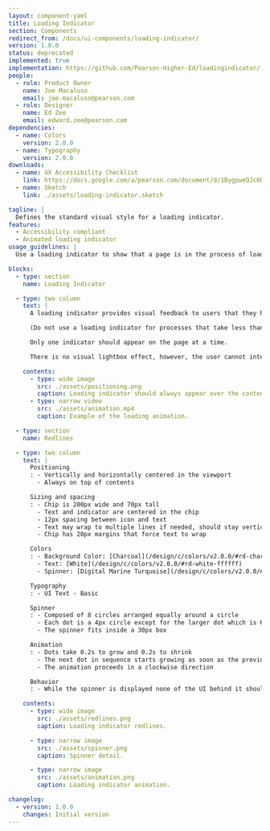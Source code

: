 ```yaml
---
layout: component-yaml
title: Loading Indicator
section: Components
redirect_from: /docs/ui-components/loading-indicator/
version: 1.0.0
status: deprecated
implemented: true
implementation: https://github.com/Pearson-Higher-Ed/loadingindicator/
people:
  - role: Product Owner
    name: Joe Macaluso
    email: joe.macaluso@pearson.com
  - role: Designer
    name: Ed Zee
    email: edward.zee@pearson.com
dependencies:
  - name: Colors
    version: 2.0.0
  - name: Typography
    version: 2.0.0
downloads:
  - name: UX Accessibility Checklist
    link: https://docs.google.com/a/pearson.com/document/d/1BygpweQJc6NV58izkcJRAc_QXh5lSRDyzHHU6qRCq-g/edit?usp=sharing
  - name: Sketch
    link: ./assets/loading-indicator.sketch

tagline: |
  Defines the standard visual style for a loading indicator.
features:
  - Accessibility compliant
  - Animated loading indicator
usage_guidelines: |
  Use a loading indicator to show that a page is in the process of loading or an action is being completed.

blocks:
  - type: section
    name: Loading Indicator

  - type: two column
    text: |
      A loading indicator provides visual feedback to users that they have initiated a process and it holds their attention for processes that take longer than one second.

      (Do not use a loading indicator for processes that take less than one second since this may confuse users.)

      Only one indicator should appear on the page at a time.

      There is no visual lightbox effect, however, the user cannot interact with the UI while loading is in process.

    contents:
      - type: wide image
        src: ./assets/positioning.png
        caption: Loading indicator should always appear over the content area.
      - type: narrow video
        src: ./assets/animation.mp4
        caption: Example of the loading animation.

  - type: section
    name: Redlines

  - type: two column
    text: |
      Positioning
      : - Vertically and horizontally centered in the viewport
        - Always on top of contents

      Sizing and spacing
      : - Chip is 200px wide and 70px tall
        - Text and indicator are centered in the chip
        - 12px spacing between icon and text
        - Text may wrap to multiple lines if needed, should stay vertically centered
        - Chip has 20px margins that force text to wrap

      Colors
      : - Background Color: [Charcoal](/design/c/colors/v2.0.0/#rd-charcoal-252525)
        - Text: [White](/design/c/colors/v2.0.0/#rd-white-ffffff)
        - Spinner: [Digital Marine Turquoise](/design/c/colors/v2.0.0/#rd-digital-marine-turquoise-19A5A3)

      Typography
      : - UI Text - Basic

      Spinner
      : - Composed of 8 circles arranged equally around a circle
        - Each dot is a 4px circle except for the larger dot which is 6px
        - The spinner fits inside a 30px box

      Animation
      : - Dots take 0.2s to grow and 0.2s to shrink
        - The next dot in sequence starts growing as soon as the previous dot starts shrinking
        - The animation proceeds in a clockwise direction

      Behavior
      : - While the spinner is displayed none of the UI behind it should be interactive

    contents:
      - type: wide image
        src: ./assets/redlines.png
        caption: Loading indicator redlines.

      - type: narrow image
        src: ./assets/spinner.png
        caption: Spinner detail.

      - type: narrow image
        src: ./assets/animation.png
        caption: Loading indicator animation.

changelog:
  - version: 1.0.0
    changes: Initial version
---
```

